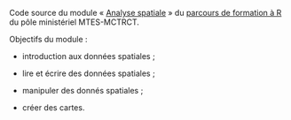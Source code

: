 Code source du module « [Analyse spatiale](https://mtes-mct.github.io/parcours_r_module_analyse_spatiale/) » du [parcours de formation à R](https://mtes-mct.github.io/parcours-r/) du pôle ministériel MTES-MCTRCT.

Objectifs du module : 

- introduction aux données spatiales ;

- lire et écrire des données spatiales ;

- manipuler des donnés spatiales ;

- créer des cartes.
